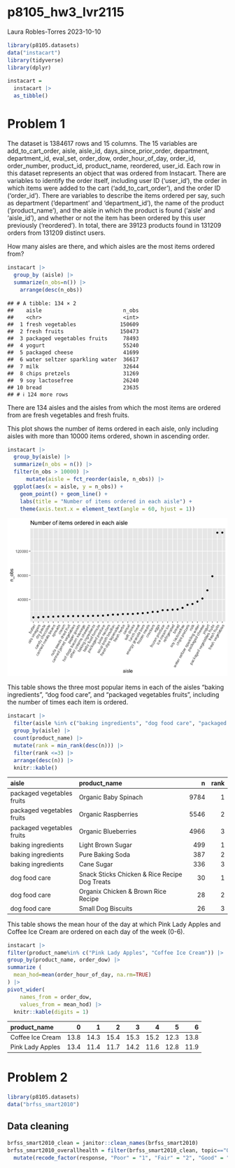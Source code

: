 p8105_hw3_lvr2115
================
Laura Robles-Torres
2023-10-10

``` r
library(p8105.datasets)
data("instacart")
library(tidyverse)
library(dplyr)
```

``` r
instacart = 
  instacart |> 
  as_tibble()
```

# Problem 1

The dataset is 1384617 rows and 15 columns. The 15 variables are
add_to_cart_order, aisle, aisle_id, days_since_prior_order, department,
department_id, eval_set, order_dow, order_hour_of_day, order_id,
order_number, product_id, product_name, reordered, user_id. Each row in
this dataset represents an object that was ordered from Instacart. There
are variables to identify the order itself, including user ID
(‘user_id’), the order in which items were added to the cart
(‘add_to_cart_order’), and the order ID (‘order_id’). There are
variables to describe the items ordered per say, such as department
(‘department’ and ‘department_id’), the name of the product
(‘product_name’), and the aisle in which the product is found (‘aisle’
and ‘aisle_id’), and whether or not the item has been ordered by this
user previously (‘reordered’). In total, there are 39123 products found
in 131209 orders from 131209 distinct users.

How many aisles are there, and which aisles are the most items ordered
from?

``` r
instacart |> 
  group_by (aisle) |>
  summarize(n_obs=n()) |>
    arrange(desc(n_obs))
```

    ## # A tibble: 134 × 2
    ##    aisle                          n_obs
    ##    <chr>                          <int>
    ##  1 fresh vegetables              150609
    ##  2 fresh fruits                  150473
    ##  3 packaged vegetables fruits     78493
    ##  4 yogurt                         55240
    ##  5 packaged cheese                41699
    ##  6 water seltzer sparkling water  36617
    ##  7 milk                           32644
    ##  8 chips pretzels                 31269
    ##  9 soy lactosefree                26240
    ## 10 bread                          23635
    ## # ℹ 124 more rows

There are 134 aisles and the aisles from which the most items are
ordered from are fresh vegetables and fresh fruits.

This plot shows the number of items ordered in each aisle, only
including aisles with more than 10000 items ordered, shown in ascending
order.

``` r
instacart |>
  group_by(aisle) |>
  summarize(n_obs = n()) |>
  filter(n_obs > 10000) |> 
      mutate(aisle = fct_reorder(aisle, n_obs)) |> 
  ggplot(aes(x = aisle, y = n_obs)) + 
    geom_point() + geom_line() + 
    labs(title = "Number of items ordered in each aisle") +
    theme(axis.text.x = element_text(angle = 60, hjust = 1))
```

![](p8105_hw3_lvr2115_files/figure-gfm/unnamed-chunk-4-1.png)<!-- -->

This table shows the three most popular items in each of the aisles
“baking ingredients”, “dog food care”, and “packaged vegetables fruits”,
including the number of times each item is ordered.

``` r
instacart |>
  filter(aisle %in% c("baking ingredients", "dog food care", "packaged vegetables fruits")) |>
  group_by(aisle) |>
  count(product_name) |>
  mutate(rank = min_rank(desc(n))) |> 
  filter(rank <=3) |> 
  arrange(desc(n)) |>
  knitr::kable()
```

| aisle                      | product_name                                  |    n | rank |
|:---------------------------|:----------------------------------------------|-----:|-----:|
| packaged vegetables fruits | Organic Baby Spinach                          | 9784 |    1 |
| packaged vegetables fruits | Organic Raspberries                           | 5546 |    2 |
| packaged vegetables fruits | Organic Blueberries                           | 4966 |    3 |
| baking ingredients         | Light Brown Sugar                             |  499 |    1 |
| baking ingredients         | Pure Baking Soda                              |  387 |    2 |
| baking ingredients         | Cane Sugar                                    |  336 |    3 |
| dog food care              | Snack Sticks Chicken & Rice Recipe Dog Treats |   30 |    1 |
| dog food care              | Organix Chicken & Brown Rice Recipe           |   28 |    2 |
| dog food care              | Small Dog Biscuits                            |   26 |    3 |

This table shows the mean hour of the day at which Pink Lady Apples and
Coffee Ice Cream are ordered on each day of the week (0-6).

``` r
instacart |>
filter(product_name%in% c("Pink Lady Apples", "Coffee Ice Cream")) |>
group_by(product_name, order_dow) |>
summarize (
  mean_hod=mean(order_hour_of_day, na.rm=TRUE)
) |>
pivot_wider(
    names_from = order_dow, 
    values_from = mean_hod) |>
  knitr::kable(digits = 1)
```

| product_name     |    0 |    1 |    2 |    3 |    4 |    5 |    6 |
|:-----------------|-----:|-----:|-----:|-----:|-----:|-----:|-----:|
| Coffee Ice Cream | 13.8 | 14.3 | 15.4 | 15.3 | 15.2 | 12.3 | 13.8 |
| Pink Lady Apples | 13.4 | 11.4 | 11.7 | 14.2 | 11.6 | 12.8 | 11.9 |

# Problem 2

``` r
library(p8105.datasets)
data("brfss_smart2010")
```

## Data cleaning

``` r
brfss_smart2010_clean = janitor::clean_names(brfss_smart2010)
brfss_smart2010_overallhealth = filter(brfss_smart2010_clean, topic=="Overall Health" | response=="Excellent:Poor") |>
  mutate(recode_factor(response, "Poor" = "1", "Fair" = "2", "Good" = "3", "Very Good" = "4", "Very good" = "4", "Excellent" = "5"))
```
